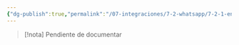 ```yaml
---
{"dg-publish":true,"permalink":"/07-integraciones/7-2-whatsapp/7-2-1-enviar-un-whatsapp/"}
---
```


>[!nota]
>Pendiente de documentar
>

